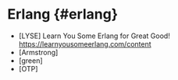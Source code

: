 # Erlang {#erlang}

* [LYSE] Learn You Some Erlang for Great Good!
    https://learnyousomeerlang.com/content
* [Armstrong]
* [green]
* [OTP]
